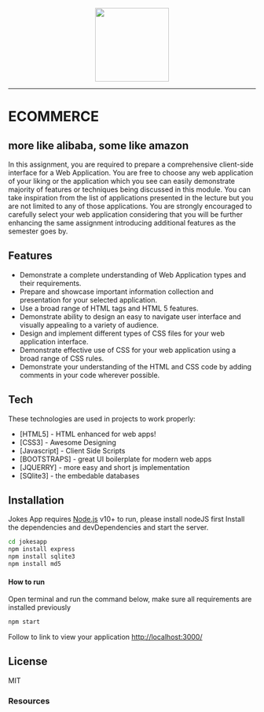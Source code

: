 <p align="center">
  <a href="https://exarth.com/"><img src="https://exarth.com/static/exarth/theme/logo-red-1000.svg" height="150"></a>
</p><hr>

# ECOMMERCE
## more like alibaba, some like amazon


In this assignment, you are required to prepare a comprehensive client-side interface for a
Web Application. You are free to choose any web application of your liking or the application
which you see can easily demonstrate majority of features or techniques being discussed in
this module. You can take inspiration from the list of applications presented in the lecture but
you are not limited to any of those applications. You are strongly encouraged to carefully select
your web application considering that you will be further enhancing the same assignment
introducing additional features as the semester goes by. 

## Features
- Demonstrate a complete understanding of Web Application types and their
requirements.
- Prepare and showcase important information collection and presentation for
your selected application.
- Use a broad range of HTML tags and HTML 5 features.
- Demonstrate ability to design an easy to navigate user interface and visually
appealing to a variety of audience.
- Design and implement different types of CSS files for your web application
interface.
- Demonstrate effective use of CSS for your web application using a broad range
of CSS rules.
- Demonstrate your understanding of the HTML and CSS code by adding
comments in your code wherever possible. 

## Tech

These technologies are used in projects to work properly:

- [HTML5] - HTML enhanced for web apps!
- [CSS3] - Awesome Designing
- [Javascript] - Client Side Scripts
- [BOOTSTRAPS] - great UI boilerplate for modern web apps
- [JQUERRY] - more easy and short js implementation
- [SQlite3] - the embedable databases

## Installation

Jokes App requires [Node.js](https://nodejs.org/en/) v10+ to run, please install nodeJS first
Install the dependencies and devDependencies and start the server.

```sh
cd jokesapp
npm install express
npm install sqlite3
npm install md5
```

#### How to run
Open terminal and run the command below, make sure all requirements are installed previously
```sh
npm start
```
Follow to link to view your application [http://localhost:3000/](http://localhost:3000/)
## License
MIT

### Resources
